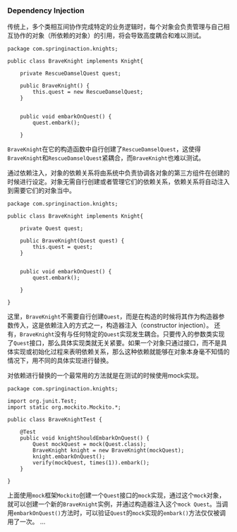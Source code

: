 ### Dependency Injection

传统上，多个类相互间协作完成特定的业务逻辑时，每个对象会负责管理与自己相互协作的对象（所依赖的对象）的引用，将会导致高度耦合和难以测试。

```
package com.springinaction.knights;

public class BraveKnight implements Knight{

	private RescueDamselQuest quest;
	
	public BraveKnight() {
		this.quest = new RescueDamselQuest;
	}
	

	public void embarkOnQuest() {
		quest.embark();
		
	}
```
`BraveKnight`在它的构造函数中自行创建了`RescueDamselQuest`，这使得`BraveKnight`和`RescueDamselQuest`紧耦合，而`BraveKnight`也难以测试。

通过依赖注入，对象的依赖关系将由系统中负责协调各对象的第三方组件在创建的时候进行设定。对象无需自行创建或者管理它们的依赖关系，依赖关系将自动注入到需要它们的对象当中。

```
package com.springinaction.knights;

public class BraveKnight implements Knight{

	private Quest quest;
	
	public BraveKnight(Quest quest) {
		this.quest = quest;
	}
	

	public void embarkOnQuest() {
		quest.embark();
		
	}
     
}
```
这里，`BraveKnight`不需要自行创建`Quest`，而是在构造的时候将其作为构造器参数传入，这是依赖注入的方式之一，构造器注入（constructor injection）。
还有，`BraveKnight`没有与任何特定的`Quest`实现发生耦合。只要传入的参数类实现了`Quest`接口，那么具体实现类就无关紧要。如果一个对象只通过接口，而不是具体实现或初始化过程来表明依赖关系，那么这种依赖就能够在对象本身毫不知情的情况下，用不同的具体实现进行替换。

对依赖进行替换的一个最常用的方法就是在测试的时候使用mock实现。
```
package com.springinaction.knights;

import org.junit.Test;
import static org.mockito.Mockito.*;

public class BraveKnightTest {
	
	@Test
	public void knightShouldEmbarkOnQuest() {
		Quest mockQuest = mock(Quest.class);
		BraveKnight knight = new BraveKnight(mockQuest);
		knight.embarkOnQuest();
		verify(mockQuest, times(1)).embark();
	}

}
```
上面使用`mock`框架`Mockito`创建一个`Quest`接口的`mock`实现，通过这个`mock`对象，就可以创建一个新的`BraveKnight`实例，并通过构造器注入这个`mock Quest`。当调用`embarkOnQuest()`方法时，可以验证`Quest`的`mock`实现的`embark()`方法仅仅被调用了一次。
...
